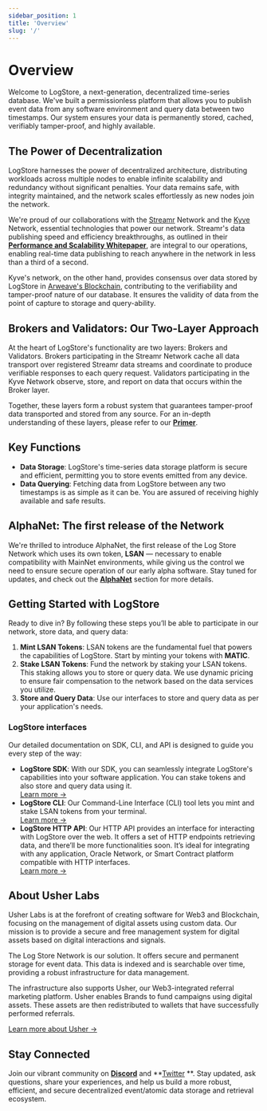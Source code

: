 ```yaml
---
sidebar_position: 1
title: 'Overview'
slug: '/'
---
```


# Overview

Welcome to LogStore, a next-generation, decentralized time-series database. We've built a permissionless platform that allows you to publish event data from any software environment and query data between two timestamps. Our system ensures your data is permanently stored, cached, verifiably tamper-proof, and highly available.

## **The Power of Decentralization**

LogStore harnesses the power of decentralized architecture, distributing workloads across multiple nodes to enable infinite scalability and redundancy without significant penalties. Your data remains safe, with integrity maintained, and the network scales effortlessly as new nodes join the network.

We're proud of our collaborations with the [Streamr](https://streamr.network/) Network and the [Kyve](https://www.kyve.network/) Network, essential technologies that power our network. Streamr's data publishing speed and efficiency breakthroughs, as outlined in their **[Performance and Scalability Whitepaper](https://blog.streamr.network/streamr-network-performance-and-scalability-whitepaper/)**, are integral to our operations, enabling real-time data publishing to reach anywhere in the network in less than a third of a second.

Kyve's network, on the other hand, provides consensus over data stored by LogStore in [Arweave's Blockchain](https://www.arweave.org/), contributing to the verifiability and tamper-proof nature of our database. It ensures the validity of data from the point of capture to storage and query-ability.

## **Brokers and Validators: Our Two-Layer Approach**

At the heart of LogStore's functionality are two layers: Brokers and Validators. Brokers participating in the Streamr Network cache all data transport over registered Streamr data streams and coordinate to produce verifiable responses to each query request. Validators participating in the Kyve Network observe, store, and report on data that occurs within the Broker layer.

Together, these layers form a robust system that guarantees tamper-proof data transported and stored from any source. For an in-depth understanding of these layers, please refer to our **[Primer](https://docs.logstore.usher.so/primer)**.

## **Key Functions**

- **Data Storage**: LogStore's time-series data storage platform is secure and efficient, permitting you to store events emitted from any device.
- **Data Querying**: Fetching data from LogStore between any two timestamps is as simple as it can be. You are assured of receiving highly available and safe results.

## **AlphaNet: The first release of the Network**

We're thrilled to introduce AlphaNet, the first release of the Log Store Network which uses its own token, **LSAN** — necessary to enable compatibility with MainNet environments, while giving us the control we need to ensure secure operation of our early alpha software. Stay tuned for updates, and check out the **[AlphaNet](https://docs.logstore.usher.so/alphanet)** section for more details.

## **Getting Started with LogStore**

Ready to dive in? By following these steps you’ll be able to participate in our network, store data, and query data:

1. **Mint LSAN Tokens**: LSAN tokens are the fundamental fuel that powers the capabilities of LogStore. Start by minting your tokens with **MATIC**.
2. **Stake LSAN Tokens**: Fund the network by staking your LSAN tokens. This staking allows you to store or query data. We use dynamic pricing to ensure fair compensation to the network based on the data services you utilize.
3. **Store and Query Data**: Use our interfaces to store and query data as per your application's needs.

### LogStore interfaces

Our detailed documentation on SDK, CLI, and API is designed to guide you every step of the way:

- **LogStore SDK**: With our SDK, you can seamlessly integrate LogStore's capabilities into your software application. You can stake tokens and also store and query data using it.<br/>
	[Learn more →](./sdk/getting-started.md)
- **LogStore CLI**: Our Command-Line Interface (CLI) tool lets you mint and stake LSAN tokens from your terminal.<br/>
	[Learn more →](./cli/getting-started.md)
- **LogStore HTTP API**: Our HTTP API provides an interface for interacting with LogStore over the web. It offers a set of HTTP endpoints retrieving data, and there’ll be more functionalities soon. It’s ideal for integrating with any application, Oracle Network, or Smart Contract platform compatible with HTTP interfaces.<br/>
	[Learn more →](./api/getting-started.md)

## About Usher Labs

Usher Labs is at the forefront of creating software for Web3 and Blockchain, focusing on the management of digital assets using custom data. Our mission is to provide a secure and free management system for digital assets based on digital interactions and signals.

The Log Store Network is our solution. It offers secure and permanent storage for event data. This data is indexed and is searchable over time, providing a robust infrastructure for data management.

The infrastructure also supports Usher, our Web3-integrated referral marketing platform. Usher enables Brands to fund campaigns using digital assets. These assets are then redistributed to wallets that have successfully performed referrals.

[Learn more about Usher →](https://usher.so/)

## Stay Connected

Join our vibrant community on **[Discord](https://go.usher.so/discord)** and **[Twitter](https://twitter.com/usher_web3)
**. Stay updated, ask questions, share your experiences, and help us build a more robust, efficient, and secure decentralized event/atomic data storage and retrieval ecosystem.
